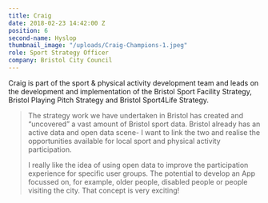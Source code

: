 ```yaml
---
title: Craig
date: 2018-02-23 14:42:00 Z
position: 6
second-name: Hyslop
thumbnail_image: "/uploads/Craig-Champions-1.jpeg"
role: Sport Strategy Officer
company: Bristol City Council
---
```


Craig is part of the sport & physical activity development team and leads on the development and implementation of the Bristol Sport Facility Strategy, Bristol Playing Pitch Strategy and Bristol Sport4Life Strategy.

> The strategy work we have undertaken in Bristol has created and “uncovered” a vast amount of Bristol sport data. Bristol already has an active data and open data scene- I want to link the two and realise the opportunities available for local sport and physical activity participation.
>
> I really like the idea of using open data to improve the participation experience for specific user groups. The potential to develop an App focussed on, for example, older people, disabled people or people visiting the city. That concept is very exciting!